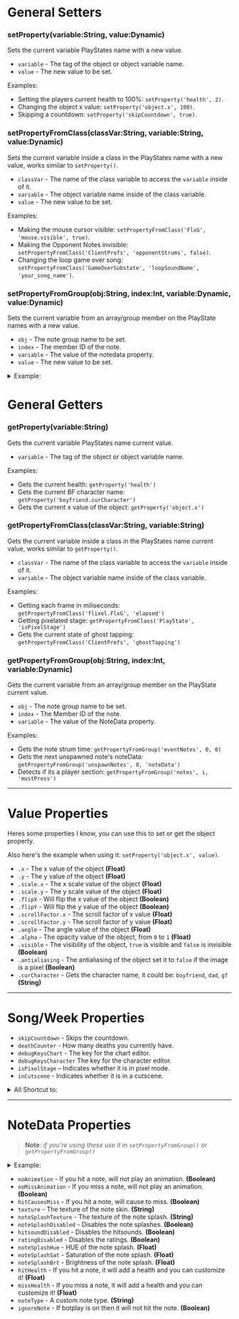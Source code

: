 # General Setters
### setProperty(variable:String, value:Dynamic)
Sets the current variable PlayStates name with a new value. 

- `variable` - The tag of the object or object variable name.
- `value` - The new value to be set.

Examples:
- Setting the players current health to 100%: `setProperty('health', 2)`.
- Changing the object x value: `setProperty('object.x', 100)`.
- Skipping a countdown: `setProperty('skipCountdown', true)`.

### setPropertyFromClass(classVar:String, variable:String, value:Dynamic)
Sets the current variable inside a class in the PlayStates name with a new value, works similar to `setProperty()`.

- `classVar` - The name of the class variable to access the `variable` inside of it.
- `variable` - The object variable name inside of the class variable.
- `value` - The new value to be set.

Examples: 
- Making the mouse cursor visible: `setPropertyFromClass('FlxG', 'mouse.visible', true)`.
- Making the Opponent Notes invisible: `setPropertyFromClass('ClientPrefs', 'opponentStrums', false)`.
- Changing the loop game over song: `setPropertyFromClass('GameOverSubstate', 'loopSoundName', 'your_song_name')`.

### setPropertyFromGroup(obj:String, index:Int, variable:Dynamic, value:Dynamic)
Sets the current variable from an array/group member on the PlayState names with a new value.

- `obj` - The note group name to be set.
- `index` - The member ID of the note.
- `variable` - The value of the notedata property.
- `value` - The new value to be set.

<details><summary>Example:</summary>
<p>

```lua
function onCreatePost() -- end of "create"
     for i = 0, getProperty('unspawnNotes.length')-1 do
          -- every note in the chart then subtracts it with 1
          setPropertyFromGroup('strumLineNotes', i, 'texture', 'your_note_name') -- strum texture
          setPropertyFromGroup('unspawnNotes', i, 'texture', 'your_note_name') -- note texture
     end
end
```

</p>
</details>

# General Getters
### getProperty(variable:String)
Gets the current variable PlayStates name current value.

- `variable` - The tag of the object or object variable name.

Examples: 
- Gets the current health: `getProperty('health')`
- Gets the current BF character name: `getProperty('boyfriend.curCharacter')`
- Gets the current x value of the object: `getProperty('object.x')`

### getPropertyFromClass(classVar:String, variable:String)
Gets the current variable inside a class in the PlayStates name current value, works similar to `getProperty()`.

- `classVar` - The name of the class variable to access the `variable` inside of it.
- `variable` - The object variable name inside of the class variable.

Examples:
- Getting each frame in miliseconds: `getPropertyFromClass('flixel.FlxG', 'elapsed')`
- Getting pixelated stage: `getPropertyFromClass('PlayState', 'isPixelStage')`
- Gets the current state of ghost tapping: `getPropertyFromClass('ClientPrefs', 'ghostTapping')`

### getPropertyFromGroup(obj:String, index:Int, variable:Dynamic)
Gets the current variable from an array/group member on the PlayState current value.

- `obj` - The note group name to be set.
- `index` - The Member ID of the note.
- `variable` - The value of the NoteData property.

Examples: 
- Gets the note strum time: `getPropertyFromGroup('eventNotes', 0, 0)`
- Gets the next unspawned note's noteData: `getPropertyFromGroup('unspawnNotes', 0, 'noteData')`
- Detects if its a player section: `getPropertyFromGroup('notes', i, 'mustPress')`

***

# Value Properties
Heres some properties I know, you can use this to set or get the object property.

Also here's the example when using it: `setProperty('object.x', value)`.

- `.x` - The x value of the object **(Float)**
- `.y` - The y value of the object **(Float)**
- `.scale.x` - The x scale value of the object **(Float)**
- `.scale.y` - The y scale value of the object **(Float)**
- `.flipX` - Will flip the x value of the object **(Boolean)**
- `.flipY` - Will flip the y value of the object **(Boolean)**
- `.scrollFactor.x` - The scroll factor of x value **(Float)**
- `.scrollFactor.y` - The scroll factor of y value **(Float)**
- `.angle` - The angle value of the object **(Float)**
- `.alpha` - The opacity value of the object, from `0` to `1` **(Float)**
- `.visible` - The visibility of the object, `true` is visible and `false` is invisible **(Boolean)**
- `.antialiasing` - The antialiasing of the object set it to `false` if the image is a pixel **(Boolean)**
- `.curCharacter` - Gets the character name, it could be: `boyfriend`, `dad`, `gf` **(String)**

***

# Song/Week Properties
- `skipCountdown` - Skips the countdown.
- `deathCounter` - How many deaths you currently have.
- `debugKeysChart` - The key for the chart editor.
- `debugKeysCharacter` The key for the character editor.
- `isPixelStage` – Indicates whether it is in pixel mode.
- `inCutscene` - Indicates whether it is in a cutscene.

<details><summary>All Shortcut to:</summary>
<p>

- `skipCountdown` - `getProperty('skipCountdown')`
- `deathCounter` - `getPropertyFromClass('PlayState', 'deathCounter')`
- `debugKeysChart` - `getProperty('debugKeysChart')`
- `debugKeysCharacter` - `getProperty('debugKeysCharacter')`
- `isPixelStage` – `getPropertyFromClass('PlayState', 'isPixelStage')`
- `inCutscene` - `getPropertyFromClass('PlayState', 'inCutscene')`

</p>
</details>

***

# NoteData Properties
> **Note**: _if you're using these use it in `setPropertyFromGroup()` or `getPropertyFromGroup()`_

<details><summary>Example:</summary>
<p>

```lua
function onCreatePost()
     for i = 0, getProperty('unspawnNotes.lenght')-1 do
          setPropertyFromGroup('unspawnNotes', i, 'hitHealth', 0.9) -- changes the hithealth
     end
end
```

</p>
</details>

- `noAnimation` - If you hit a note, will not play an animation. **(Boolean)**
- `noMissAnimation` - If you miss a note, will not play an animation. **(Boolean)**
- `hitCausesMiss` - If you hit a note, will cause to miss. **(Boolean)**
- `texture` - The texture of the note skin. **(String)**
- `noteSplashTexture` -  The texture of the note splash. **(String)**
- `noteSplashDisabled` - Disables the note splashes. **(Boolean)**
- `hitsoundDisabled` -  Disables the hitsounds. **(Boolean)**
- `ratingDisabled` - Disables the ratings. **(Boolean)**
- `noteSplashHue` - HUE of the note splash. **(Float)**
- `noteSplashSat` - Saturation of the note splash. **(Float)**
- `noteSplashBrt` - Brightness of the note splash. **(Float)**
- `hitHealth` - If you hit a note, it will add a health and you can customize it! **(Float)**
- `missHealth` - If you miss a note, it will add a health and you can customize it! **(Float)**
- `noteType` - A custom note type. **(String)**
- `ignoreNote` - If botplay is on then it will not hit the note. **(Boolean)**